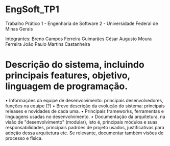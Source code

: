 # EngSoft_TP1
Trabalho Prático 1 - Engenharia de Software 2 - Universidade Federal de Minas Gerais

Integrantes:
  Breno Campos Ferreira Guimarães
  César Augusto Moura Ferreira
  João Paulo Martins Castanheira
  
 <h1> Descrição do sistema, incluindo principais features, objetivo, linguagem de programação. </h1>
 
• Informações da equipe de desenvolvimento: principais desenvolvedores,
  funções na equipe (?)
• Breve descrição da evolução do sistema: principais releases e novidades de
  cada uma.
• Principais frameworks, ferramentas e linguagens usadas no desenvolvimento.
• Documentação da arquitetura, na visão de "desenvolvimento" (modular), isto
  é, principais módulos e suas responsabilidades, principais padrões de projeto
  usados, justificativas para adoção dessa arquitetura etc. Se relevante,
  documentar também visões de processo e física.
